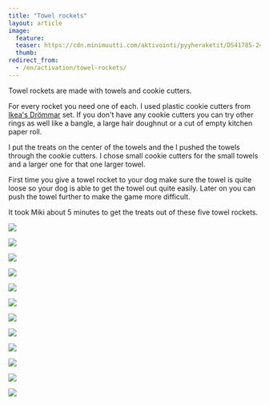 ```yaml
---
title: "Towel rockets"
layout: article
image:
  feature:
  teaser: https://cdn.minimuutti.com/aktivointi/pyyheraketit/DS41785-245px.jpg
  thumb:
redirect_from:
  - /en/activation/towel-rockets/
---
```


Towel rockets are made with towels and cookie cutters.

For every rocket you need one of each. I used plastic cookie cutters from [Ikea's Drömmar](/en/brain-games/ikeas-drommar-set/) set. If you don't have any cookie cutters you can try other rings as well like a bangle, a large hair doughnut or a cut of empty kitchen paper roll.

I put the treats on the center of the towels and the I pushed the towels through the cookie cutters. I chose small cookie cutters for the small towels and a larger one for that one larger towel.

First time you give a towel rocket to your dog make sure the towel is quite loose so your dog is able to get the towel out quite easily. Later on you can push the towel further to make the game more difficult.

It took Miki about 5 minutes to get the treats out of these five towel rockets.

![](https://cdn.minimuutti.com/aktivointi/pyyheraketit/DS41785-800px.jpg)

![](https://cdn.minimuutti.com/aktivointi/pyyheraketit/DS41801-800px.jpg)

![](https://cdn.minimuutti.com/aktivointi/pyyheraketit/DS41804-800px.jpg)

![](https://cdn.minimuutti.com/aktivointi/pyyheraketit/DS41810-800px.jpg)

![](https://cdn.minimuutti.com/aktivointi/pyyheraketit/DS41813-800px.jpg)

![](https://cdn.minimuutti.com/aktivointi/pyyheraketit/DS41856-800px.jpg)

![](https://cdn.minimuutti.com/aktivointi/pyyheraketit/DS41857-800px.jpg)

![](https://cdn.minimuutti.com/aktivointi/pyyheraketit/DS41869-800px.jpg)

![](https://cdn.minimuutti.com/aktivointi/pyyheraketit/DS41883-800px.jpg)

![](https://cdn.minimuutti.com/aktivointi/pyyheraketit/DS41895-800px.jpg)

![](https://cdn.minimuutti.com/aktivointi/pyyheraketit/DS41928-800px.jpg)

![](https://cdn.minimuutti.com/aktivointi/pyyheraketit/DS41935-800px.jpg)
